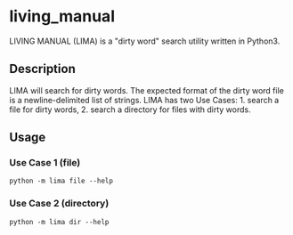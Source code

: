 # living_manual

LIVING MANUAL (LIMA) is a "dirty word" search utility written in Python3.

## Description

LIMA will search for dirty words.  The expected format of the dirty word file is a newline-delimited list of strings.  LIMA has two Use Cases: 1. search a file for dirty words, 2. search a directory for files with dirty words.

## Usage

### Use Case 1 (file)

`python -m lima file --help`

### Use Case 2 (directory)

`python -m lima dir --help`